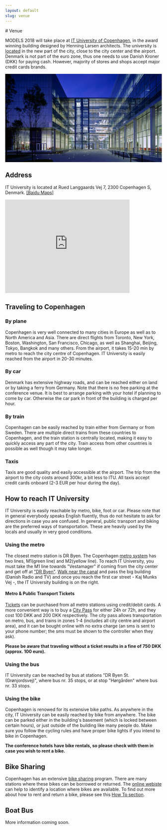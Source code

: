 ```yaml
---
layout: default
slug: venue
---
```

<div class="row">
<div class="col-md-12" markdown="1">
# Venue

MODELS 2018 will take place at [IT University of Copenhagen](https://en.itu.dk/), in the award winning building designed by Henning Larsen architects. 
The university is [located](https://www.google.com/maps/place/IT+University+of+Copenhagen/@55.6596402,12.5887504,16.98z/data=!4m5!3m4!1s0x46525345017412b3:0xa280a05485937e38!8m2!3d55.659635!4d12.590958?hl=en) in the new part of the city, close to the city center and the airport. Denmark is not part of the euro zone, thus one needs to use Danish Kroner (DKK) for paying cash. However, majority of stores and shops accept major credit cards brands. 

<style type="text/css">
	img {
    padding: 0;
    display: block;
    margin: 0 auto;
    max-height: 80%;
    max-width: 100%;
}
</style>
<img src="/assets/venue/itu.jpg">

## Address
IT University is located at Rued Langgaards Vej 7, 2300 Copenhagen S, Denmark. [[Baidu Maps]](https://j.map.baidu.com/074bO)
<iframe src="https://www.google.com/maps/embed?pb=!1m14!1m8!1m3!1d2250.7951746137737!2d12.5877546!3d55.6577714!3m2!1i1024!2i768!4f13.1!3m3!1m2!1s0x46525345017412b3%3A0xa280a05485937e38!2sIT+University+of+Copenhagen!5e0!3m2!1sen!2sch!4v1518341255050" width="400" height="300" frameborder="0" style="border:0" allowfullscreen></iframe>

## Traveling to Copenhagen

### By plane
Copenhagen is very well connected to many cities in Europe as well as to North America and Asia. There are direct flights from Toronto, New York, Boston, Washington, San Francisco, Chicago, as well as Shanghai, Beijing, Tokyo, Bangkok and many others. From the airport, it takes 15-20 min by metro to reach the city centre of Copenhagen. IT University is easily reached from the airport in 20-30 minutes. 

### By car
Denmark has extensive highway roads, and can be reached either on land or by taking a ferry from Germany. Note that there is no free parking at the conference venue. It is best to arrange parking with your hotel if planning to come by car. Otherwise the car park in front of the building is charged per hour.

### By train
Copenhagen can be easily reached by train either from Germany or from Sweden. There are multiple direct trains from these countries to Copenhagen, and the train station is centrally located, making it easy to quickly access any part of the city. Train access from other countries is possible as well though it may take longer. 

### Taxis
Taxis are good quality and  easily accessible at the airport. The trip from the airport to the city costs around 300kr,  a bit less to ITU. All taxis accept credit cards onboard (2-3 EUR per hour during the day).

## How to reach IT University
IT University is easily reachable by metro, bike, foot or car. Please note that in general everybody speaks English fluently, thus do not hesitate to ask for directions in case you are confused. 
In general, public transport and biking are the preferred ways of transportation. These are heavily used by the locals and usually in very good conditions.

### Using the metro
The closest metro station is DR Byen. The Copenhagen [metro system](http://intl.m.dk/#!/) has two lines, M1(green line) and M2(yellow line). To reach IT University, you must take the M1 line towards "Vestamager" if coming from the city center and get off at ["DR Byen"](http://intl.m.dk/#!/stations/stationer/dr+byen). [Walk near the canal](https://www.google.com/maps/dir/DR+Byen+St.+(Metro),+Copenhagen,+Denmark/IT+University+of+Copenhagen,+Rued+Langgaards+Vej,+Denmark/@55.6577432,12.587677,17z/data=!3m1!4b1!4m14!4m13!1m5!1m1!1s0x4652535ae2027ccd:0x106f9dbfc91a849a!2m2!1d12.5889897!2d55.6558129!1m5!1m1!1s0x46525345017412b3:0xa280a05485937e38!2m2!1d12.590958!2d55.659635!3e2) and pass the big building (Danish Radio and TV) and once you reach the first car street - Kaj Munks Vej -, the IT University building is on the right. 

#### Metro & Public Transport Tickets
[Tickets](http://intl.m.dk/#!/about+the+metro/tickets) can be purchased from all metro stations using credit/debit cards. A more convenient way is to buy a [City Pass](https://dinoffentligetransport.dk/citypass) for either 24h or 72h, and they cost 100 DKK and 200 DKK respectively. The city pass allows transportation on metro, bus, and trains in zones 1-4 (includes all city centre and airport area), and it can be bought online with no extra charge (an sms is sent to your phone number; the sms must be shown to the controller when they ask). 

**Please be aware that traveling without a ticket results in a fine of 750 DKK (approx. 100 euro).**

### Using the bus
IT University can be reached by bus at stations "DR Byen St. (Grønjordsvej)", where bus nr. 35 stops, or at stop "Hørgården" where bus nr. 33 stops.

### Using the bike
Copenhagen is renowed for its extensive bike paths. As anywhere in the city, IT University can be easily reached by bike from anywhere. The bike can be parked either in the building's basement (which is locked between certain hours), or just outside of the building like many people do. 
Make sure you follow the cycling rules and have proper bike lights if you intend to bike in Copenhagen. 

**The conference hotels have bike rentals, so please check with them in case you wish to rent a bike.**

## Bike Sharing

Copenhagen has an extensive [bike sharing](https://bycyklen.dk/en/) program. There are many stations where these bikes can be borrowed or returned. The [online webiste](https://bycyklen.dk/en/find-a-bike/) can help to identify a location where bikes are available.
To find out more about how to rent and return a bike, please see this [How To section](https://bycyklen.dk/en/how-to/).

## Boat Bus

More information coming soon.

</div>
</div>
